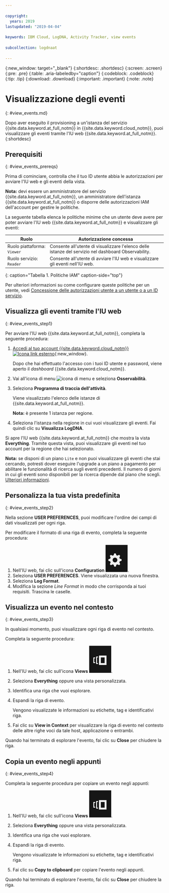 ```yaml
---

copyright:
  years: 2019
lastupdated: "2019-04-04"

keywords: IBM Cloud, LogDNA, Activity Tracker, view events

subcollection: logdnaat

---
```


{:new_window: target="_blank"}
{:shortdesc: .shortdesc}
{:screen: .screen}
{:pre: .pre}
{:table: .aria-labeledby="caption"}
{:codeblock: .codeblock}
{:tip: .tip}
{:download: .download}
{:important: .important}
{:note: .note}


# Visualizzazione degli eventi
{: #view_events.md}

Dopo aver eseguito il provisioning a un'istanza del servizio {{site.data.keyword.at_full_notm}} in {{site.data.keyword.cloud_notm}}, puoi visualizzare gli eventi tramite l'IU web {{site.data.keyword.at_full_notm}}.
{:shortdesc}


## Prerequisiti
{: #view_events_prereqs}

Prima di cominciare, controlla che il tuo ID utente abbia le autorizzazioni per avviare l'IU web e gli eventi della vista. 

**Nota:** devi essere un amministratore del servizio {{site.data.keyword.at_full_notm}}, un amministratore dell'istanza {{site.data.keyword.at_full_notm}} o disporre delle autorizzazioni IAM dell'account per gestire le politiche.

La seguente tabella elenca le politiche minime che un utente deve avere per poter avviare l'IU web {{site.data.keyword.at_full_notm}} e visualizzare gli eventi:

| Ruolo                      | Autorizzazione concessa            |
|---------------------------|-------------------------------|  
| Ruolo piattaforma: `Viewer`     | Consente all'utente di visualizzare l'elenco delle istanze del servizio nel dashboard Observability. |
| Ruolo servizio: `Reader`      | Consente all'utente di avviare l'IU web e visualizzare gli eventi nell'IU web.  |
{: caption="Tabella 1. Politiche IAM" caption-side="top"} 

Per ulteriori informazioni su come configurare queste politiche per un utente, vedi [Concessione delle autorizzazioni utente a un utente o a un ID servizio](/docs/services/Activity-Tracker-with-LogDNA?topic=logdnaat-iam_view_events#iam_view_events).


## Visualizza gli eventi tramite l'IU web 
{: #view_events_step1}

Per avviare l'IU web {{site.data.keyword.at_full_notm}}, completa la seguente procedura:

1. [Accedi al tuo account {{site.data.keyword.cloud_notm}} ![Icona link esterno](../../icons/launch-glyph.svg "Icona link esterno")](https://cloud.ibm.com/login){:new_window}.

	Dopo che hai effettuato l'accesso con i tuoi ID utente e password, viene aperto il *dashboard* {{site.data.keyword.cloud_notm}}. 

2. Vai all'icona di menu ![icona di menu](../../icons/icon_hamburger.svg) e seleziona **Osservabilità**. 

3. Seleziona **Programma di traccia dell'attività**. 

    Viene visualizzato l'elenco delle istanze di {{site.data.keyword.at_full_notm}}.

    **Nota:** è presente 1 istanza per regione.

4. Seleziona l'istanza nella regione in cui vuoi visualizzare gli eventi. Fai quindi clic su **Visualizza LogDNA**.

Si apre l'IU web {{site.data.keyword.at_full_notm}} che mostra la vista **Everything**. Tramite questa vista, puoi visualizzare gli eventi nel tuo account per la regione che hai selezionato. 

**Nota:** se disponi di un piano `Lite` e non puoi visualizzare gli eventi che stai cercando, potresti dover eseguire l'upgrade a un piano a pagamento per abilitare le funzionalità di ricerca sugli eventi precedenti. Il numero di giorni in cui gli eventi sono disponibili per la ricerca dipende dal piano che scegli. [Ulteriori informazioni](/docs/services/Activity-Tracker-with-LogDNA?topic=logdnaat-service_plan#service_plan).


## Personalizza la tua vista predefinita 
{: #view_events_step2}

Nella sezione **USER PREFERENCES**, puoi modificare l'ordine dei campi di dati visualizzati per ogni riga. 

Per modificare il formato di una riga di evento, completa la seguente procedura: 

1. Nell'IU web, fai clic sull'icona **Configuration** ![Icona Configuration](images/admin.png "Icona Admin").
2. Seleziona **USER PREFERENCES**. Viene visualizzata una nuova finestra.
3. Seleziona **Log Format**.
4. Modifica la sezione *Line Format* in modo che corrisponda ai tuoi requisiti. Trascina le caselle. 




## Visualizza un evento nel contesto 
{: #view_events_step3}

In qualsiasi momento, puoi visualizzare ogni riga di evento nel contesto.

Completa la seguente procedura: 

1. Nell'IU web, fai clic sull'icona **Views** ![Icona Configuration](images/views.png "Icona Configuration").
2. Seleziona **Everything** oppure una vista personalizzata. 
3. Identifica una riga che vuoi esplorare.
4. Espandi la riga di evento. 

    Vengono visualizzate le informazioni su etichette, tag e identificativi riga.

5. Fai clic su **View in Context** per visualizzare la riga di evento nel contesto delle altre righe voci da tale host, applicazione o entrambi.

Quando hai terminato di esplorare l'evento, fai clic su **Close** per chiudere la riga.




## Copia un evento negli appunti
{: #view_events_step4}


Completa la seguente procedura per copiare un evento negli appunti:  

1. Nell'IU web, fai clic sull'icona **Views** ![Icona Configuration](images/views.png "Icona Configuration").
2. Seleziona **Everything** oppure una vista personalizzata. 
3. Identifica una riga che vuoi esplorare.
4. Espandi la riga di evento. 

    Vengono visualizzate le informazioni su etichette, tag e identificativi riga.

5. Fai clic su **Copy to clipboard** per copiare l'evento negli appunti.

Quando hai terminato di esplorare l'evento, fai clic su **Close** per chiudere la riga.




